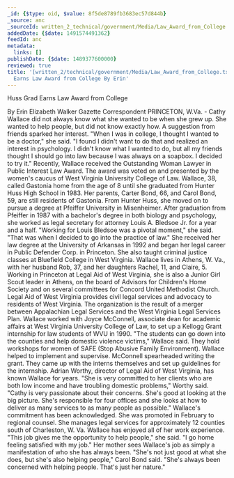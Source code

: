 ```yaml
---
_id: {$type: oid, $value: 8f5de8789fb3683ec57d844b}
_source: anc
_sourceId: written_2_technical/government/Media/Law_Award_from_College.txt
addedDate: {$date: 1491574491362}
feedId: anc
metadata:
  links: []
publishDate: {$date: 1489377600000}
reviewed: true
title: '[written_2/technical/government/Media/Law_Award_from_College.txt]  Huss Grad
  Earns Law Award from College By Erin'
---
```

Huss Grad Earns Law Award from College

By Erin Elizabeth Walker
Gazette Correspondent
<geo  id='4819079'>PRINCETON, W.Va.</geo> - Cathy Wallace did not always know what she
wanted to be when she grew up.
She wanted to help people, but did not know exactly how. A
suggestion from friends sparked her interest.
&quot;When I was in college, I thought I wanted to be a doctor,&quot; she
said. &quot;I found I didn&#x27;t want to do that and realized an interest in
psychology. I didn&#x27;t know what I wanted to do, but all my friends
thought I should go into law because I was always on a soapbox. I
decided to try it.&quot;
Recently, Wallace received the Outstanding Woman Lawyer in
Public Interest Law Award. The award was voted on and presented by
the women&#x27;s caucus of <ignore  id='undefined'>West Virginia University</ignore> College of Law.
Wallace, 38, called <geo  id='4467732'>Gastonia</geo> home from the age of 8 until she
graduated from <ignore  id='undefined'>Hunter Huss High School</ignore> in 1983. Her parents, Carter
Bond, 66, and Carol Bond, 59, are still residents of <geo  id='4467732'>Gastonia</geo>.
From <ignore  id='undefined'>Hunter Huss</ignore>, she moved on to pursue a degree at <ignore  id='undefined'>Pfeiffer
University</ignore> in <geo  id='4479779'>Misenheimer</geo>.
After graduation from Pfeiffer in 1987 with a bachelor&#x27;s degree
in both biology and psychology, she worked as legal secretary for
attorney Louis A. Bledsoe Jr. for a year and a half.
&quot;Working for Louis Bledsoe was a pivotal moment,&quot; she said.
&quot;That was when I decided to go into the practice of law.&quot;
She received her law degree at the <geo  id='4134519'>University of Arkansas</geo> in
1992 and began her legal career in Public Defender Corp. in
<geo  id='4819079'>Princeton</geo>. She also taught criminal justice classes at <geo  id='4799634'>Bluefield
College</geo> in <geo  id='4826850'>West Virginia</geo>.
Wallace lives in <geo  id='4797549'>Athens, W. Va.</geo>, with her husband Rob, 37, and
her daughters Rachel, 11, and Claire, 5.
Working in <geo  id='4819079'>Princeton</geo> at Legal Aid of <ignore  id='undefined'>West Virginia</ignore>, she is also
a Junior Girl Scout leader in <geo  id='4797549'>Athens</geo>, on the board of Advisors for
Children&#x27;s Home Society and on several committees for <ignore  id='undefined'>Concord
United Methodist Church</ignore>.
Legal Aid of <ignore  id='undefined'>West Virginia</ignore> provides civil legal services and
advocacy to residents of <geo  id='4826850'>West Virginia</geo>. The organization is the
result of a merger between Appalachian Legal Services and the <ignore  id='undefined'>West
Virginia</ignore> Legal Services Plan.
Wallace worked with Joyce McConnell, associate dean for academic
affairs at <ignore  id='undefined'>West Virginia University</ignore> College of Law, to set up a
Kellogg Grant internship for law students of WVU in 1990.
&quot;The students can go down into the counties and help domestic
violence victims,&quot; Wallace said. They hold workshops for women of
SAFE (Stop Abusive Family Environment).
Wallace helped to implement and supervise. McConnell spearheaded
writing the grant. They came up with the interns themselves and set
up guidelines for the internship.
Adrian Worthy, director of Legal Aid of <ignore  id='undefined'>West Virginia</ignore>, has known
Wallace for years.
&quot;She is very committed to her clients who are both low income
and have troubling domestic problems,&quot; Worthy said. &quot;Cathy is very
passionate about their concerns. She&#x27;s good at looking at the big
picture. She&#x27;s responsible for four offices and she looks at how to
deliver as many services to as many people as possible.&quot;
Wallace&#x27;s commitment has been acknowledged. She was promoted in
February to regional counsel. She manages legal services for
approximately 12 counties south of <geo  id='4801859'>Charleston, W. Va.</geo>
Wallace has enjoyed all of her work experience.
&quot;This job gives me the opportunity to help people,&quot; she said. &quot;I
go home feeling satisfied with my job.&quot;
Her mother sees Wallace&#x27;s job as simply a manifestation of who
she has always been.
&quot;She&#x27;s not just good at what she does, but she&#x27;s also helping
people,&quot; Carol Bond said. &quot;She&#x27;s always been concerned with helping
people. That&#x27;s just her nature.&quot;